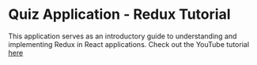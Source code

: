 # Quiz Application - Redux Tutorial

This application serves as an introductory guide to understanding and implementing Redux in React applications. Check out the YouTube tutorial [here](https://www.youtube.com/watch?v=WKI0KVG1ELE)

